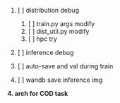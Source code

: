 1. [ ] distribution debug
   1. [ ] train.py args modify 
   2. [ ] dist_util.py modify
   3. [ ] hpc try
   
2. [ ] inference debug
3.  [ ] auto-save and val during train
   1. [ ] wandb save inference img

__4. arch for COD task__